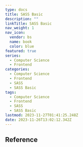 ```yaml
---
type: docs
title: SASS Basic
description: ""
linkTitle: SASS Basic
nav_weight: 1
nav_icon:
  vendor: bs
  name: book
  color: blue
featured: true
series:
  - Computer Science
  - Frontend
categories:
  - Computer Science
  - Frontend
  - SASS
  - SASS Basic
tags:
  - Computer Science
  - Frontend
  - SASS
  - SASS Basic
lastmod: 2023-11-27T01:41:25.248Z
date: 2023-11-26T13:02:12.342Z
---
```


## Reference
